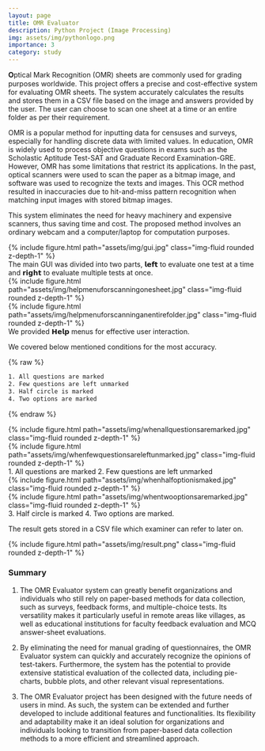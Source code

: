 ```yaml
---
layout: page
title: OMR Evaluator
description: Python Project (Image Processing)
img: assets/img/pythonlogo.png
importance: 3
category: study
---
```


𝐎ptical Mark Recognition (OMR) sheets are commonly used for grading purposes worldwide. This project offers a precise and cost-effective system for evaluating OMR sheets. The system accurately calculates the results and stores them in a CSV file based on the image and answers provided by the user. The user can choose to scan one sheet at a time or an entire folder as per their requirement.

OMR is a popular method for inputting data for censuses and surveys, especially for handling discrete data with limited values. In education, OMR is widely used to process objective questions in exams such as the Scholastic Aptitude Test-SAT and Graduate Record Examination-GRE. However, OMR has some limitations that restrict its applications. In the past, optical scanners were used to scan the paper as a bitmap image, and software was used to recognize the texts and images. This OCR method resulted in inaccuracies due to hit-and-miss pattern recognition when matching input images with stored bitmap images.

This system eliminates the need for heavy machinery and expensive scanners, thus saving time and cost. The proposed method involves an ordinary webcam and a computer/laptop for computation purposes.

<!-- 
    ---
    layout: page
    title: project
    description: a project with a background image
    img: /assets/img/12.jpg
    --- -->
    
<div class="row">
    <div class="col-sm mt-3 mt-md-0">
        {% include figure.html path="assets/img/gui.jpg" class="img-fluid rounded z-depth-1" %}
    </div>
</div>
<div class="caption">
    The main GUI was divided into two parts, 𝗹𝗲𝗳𝘁 to evaluate one test at a time and 𝗿𝗶𝗴𝗵𝘁 to evaluate multiple tests at once.
</div>

<div class="row justify-content-sm-center">
    <div class="col-sm-8 mt-3 mt-md-0">
        {% include figure.html path="assets/img/helpmenuforscanningonesheet.jpg" class="img-fluid rounded z-depth-1" %}
    </div>
    <div class="col-sm-8 mt-3 mt-md-0">
        {% include figure.html path="assets/img/helpmenuforscanninganentirefolder.jpg" class="img-fluid rounded z-depth-1" %}
    </div>
</div>
<div class="caption">
    We provided 𝗛𝗲𝗹𝗽 menus for effective user interaction.
</div>

We covered below mentioned conditions for the most accuracy.

{% raw %}
```html
1. All questions are marked
2. Few questions are left unmarked
3. Half circle is marked
4. Two options are marked
```
{% endraw %}

<!-- You can also put regular text between your rows of images.
Say you wanted to write a little bit about your project before you posted the rest of the images.
You describe how you toiled, sweated, *bled* for your project, and then... you reveal its glory in the next row of images. -->

<div class="row">
    <div class="col-sm mt-6 mt-md-0">
        {% include figure.html path="assets/img/whenallquestionsaremarked.jpg" class="img-fluid rounded z-depth-1" %}
    </div>
    <div class="col-sm mt-6 mt-md-0">
        {% include figure.html path="assets/img/whenfewquestionsareleftunmarked.jpg" class="img-fluid rounded z-depth-1" %}
    </div>
</div>
<div class="caption">
    1. All questions are marked        2. Few questions are left unmarked
</div>

<div class="row">
    <div class="col-sm mt-6 mt-md-0">
        {% include figure.html path="assets/img/whenhalfoptionismaked.jpg" class="img-fluid rounded z-depth-1" %}
    </div>
    <div class="col-sm mt-6 mt-md-0">
        {% include figure.html path="assets/img/whentwooptionsaremarked.jpg" class="img-fluid rounded z-depth-1" %}
    </div>
</div>
<div class="caption">
    3. Half circle is marked            4. Two options are marked.
</div>



The result gets stored in a CSV file which examiner can refer to later on. 
<div class="row">
    <div class="col-sm mt-3 mt-md-0">
        {% include figure.html path="assets/img/result.png" class="img-fluid rounded z-depth-1" %}
    </div>
</div>

<h3> Summary </h3>

1. The OMR Evaluator system can greatly benefit organizations and individuals who still rely on paper-based methods for data collection, such as surveys, feedback forms, and multiple-choice tests. Its versatility makes it particularly useful in remote areas like villages, as well as educational institutions for faculty feedback evaluation and MCQ answer-sheet evaluations.

2. By eliminating the need for manual grading of questionnaires, the OMR Evaluator system can quickly and accurately recognize the opinions of test-takers. Furthermore, the system has the potential to provide extensive statistical evaluation of the collected data, including pie-charts, bubble plots, and other relevant visual representations.

3. The OMR Evaluator project has been designed with the future needs of users in mind. As such, the system can be extended and further developed to include additional features and functionalities. Its flexibility and adaptability make it an ideal solution for organizations and individuals looking to transition from paper-based data collection methods to a more efficient and streamlined approach.
